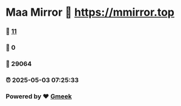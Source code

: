 # Maa Mirror :link: https://mmirror.top 
### :page_facing_up: [11](https://mmirror.top/tag.html) 
### :speech_balloon: 0 
### :hibiscus: 29064 
### :alarm_clock: 2025-05-03 07:25:33 
### Powered by :heart: [Gmeek](https://github.com/Meekdai/Gmeek)
